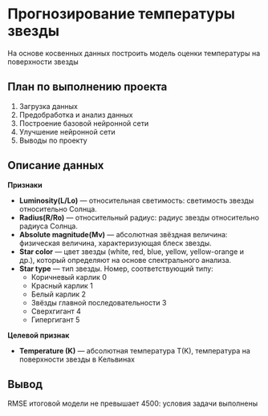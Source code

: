# Прогнозирование температуры звезды
На основе косвенных данных построить модель оценки температуры на поверхности звезды

## План по выполнению проекта
1. Загрузка данных
2. Предобработка и анализ данных
3. Построение базовой нейронной сети
4. Улучшение нейронной сети
5. Выводы по проекту

## Описание данных

**Признаки**

- **Luminosity(L/Lo)** — относительная светимость: светимость звезды относительно Солнца.
- **Radius(R/Ro)** — относительный радиус: радиус звезды относительно радиуса Солнца.
- **Absolute magnitude(Mv)** — абсолютная звёздная величина: физическая величина, характеризующая блеск звезды.
- **Star color** — цвет звезды (white, red, blue, yellow, yellow-orange и др.), который определяют на основе спектрального анализа.
- **Star type** — тип звезды. Номер, соответствующий типу:
     - Коричневый карлик	0
     - Красный карлик	1
     - Белый карлик	2
     - Звёзды главной последовательности	3
     - Сверхгигант	4
     - Гипергигант	5

**Целевой признак**

- **Temperature (K)** — абсолютная температура T(K), температура на поверхности звезды в Кельвинах

## Вывод

RMSE итоговой модели не превышает 4500: условия задачи выполнены
